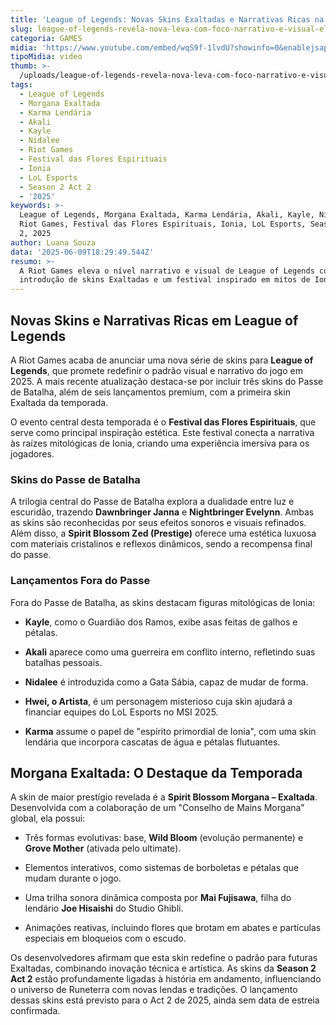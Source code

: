```yaml
---
title: 'League of Legends: Novas Skins Exaltadas e Narrativas Ricas na Temporada 2025'
slug: league-of-legends-revela-nova-leva-com-foco-narrativo-e-visual-elevado
categoria: GAMES
midia: 'https://www.youtube.com/embed/wqS9f-1lvdU?showinfo=0&enablejsapi=1'
tipoMidia: video
thumb: >-
  /uploads/league-of-legends-revela-nova-leva-com-foco-narrativo-e-visual-elevado-thumb.jpg
tags:
  - League of Legends
  - Morgana Exaltada
  - Karma Lendária
  - Akali
  - Kayle
  - Nidalee
  - Riot Games
  - Festival das Flores Espirituais
  - Ionia
  - LoL Esports
  - Season 2 Act 2
  - '2025'
keywords: >-
  League of Legends, Morgana Exaltada, Karma Lendária, Akali, Kayle, Nidalee,
  Riot Games, Festival das Flores Espirituais, Ionia, LoL Esports, Season 2 Act
  2, 2025
author: Luana Souza
data: '2025-06-09T18:29:49.544Z'
resumo: >-
  A Riot Games eleva o nível narrativo e visual de League of Legends com a
  introdução de skins Exaltadas e um festival inspirado em mitos de Ionia.
---
```


## Novas Skins e Narrativas Ricas em League of Legends

A Riot Games acaba de anunciar uma nova série de skins para **League of Legends**, que promete redefinir o padrão visual e narrativo do jogo em 2025. A mais recente atualização destaca-se por incluir três skins do Passe de Batalha, além de seis lançamentos premium, com a primeira skin Exaltada da temporada.

O evento central desta temporada é o **Festival das Flores Espirituais**, que serve como principal inspiração estética. Este festival conecta a narrativa às raízes mitológicas de Ionia, criando uma experiência imersiva para os jogadores.

### Skins do Passe de Batalha

A trilogia central do Passe de Batalha explora a dualidade entre luz e escuridão, trazendo **Dawnbringer Janna** e **Nightbringer Evelynn**. Ambas as skins são reconhecidas por seus efeitos sonoros e visuais refinados. Além disso, a **Spirit Blossom Zed (Prestige)** oferece uma estética luxuosa com materiais cristalinos e reflexos dinâmicos, sendo a recompensa final do passe.

### Lançamentos Fora do Passe

Fora do Passe de Batalha, as skins destacam figuras mitológicas de Ionia:

- **Kayle**, como o Guardião dos Ramos, exibe asas feitas de galhos e pétalas.

- **Akali** aparece como uma guerreira em conflito interno, refletindo suas batalhas pessoais.

- **Nidalee** é introduzida como a Gata Sábia, capaz de mudar de forma.

- **Hwei, o Artista**, é um personagem misterioso cuja skin ajudará a financiar equipes do LoL Esports no MSI 2025.

- **Karma** assume o papel de "espírito primordial de Ionia", com uma skin lendária que incorpora cascatas de água e pétalas flutuantes.

## Morgana Exaltada: O Destaque da Temporada

A skin de maior prestígio revelada é a **Spirit Blossom Morgana – Exaltada**. Desenvolvida com a colaboração de um "Conselho de Mains Morgana" global, ela possui:

- Três formas evolutivas: base, **Wild Bloom** (evolução permanente) e **Grove Mother** (ativada pelo ultimate).

- Elementos interativos, como sistemas de borboletas e pétalas que mudam durante o jogo.

- Uma trilha sonora dinâmica composta por **Mai Fujisawa**, filha do lendário **Joe Hisaishi** do Studio Ghibli.

- Animações reativas, incluindo flores que brotam em abates e partículas especiais em bloqueios com o escudo.

Os desenvolvedores afirmam que esta skin redefine o padrão para futuras Exaltadas, combinando inovação técnica e artística. As skins da **Season 2 Act 2** estão profundamente ligadas à história em andamento, influenciando o universo de Runeterra com novas lendas e tradições. O lançamento dessas skins está previsto para o Act 2 de 2025, ainda sem data de estreia confirmada.
